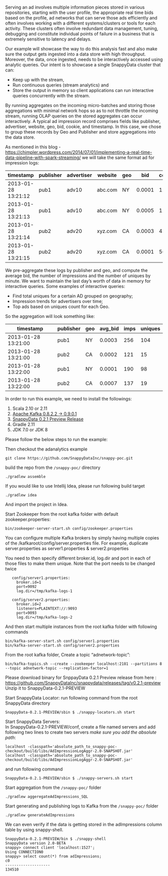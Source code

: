 Serving an ad involves multiple information pieces stored in various repositories, starting with the user profile, the appropriate real time bids based on the profile, ad networks that can serve those ads efficiently and often involves working with a different systems/clusters or tools for each activity. These clusters often involve redundant data management, tuning, debugging and constitute individual points of failure in a business that is extremely sensitive to latency and delays.

Our example will showcase the way to do this analysis fast and also make sure the output gets ingested into a data store with high throughput. Moreover, the data, once ingested, needs to be interactively accessed using analytic queries. Our intent is to showcase a single SnappyData cluster that can:
- Keep up with the stream, 
- Run continuous queries (stream analytics) and 
- Store the output in memory so client applications can run interactive queries concurrently with the stream. 

By running aggregates on the incoming micro-batches and storing those aggregations with minimal network hops so as to not throttle the incoming stream, running OLAP queries on the stored aggregates can occur interactively. A typical ad impression record comprises fields like publisher, advertiser, website, geo, bid, cookie, and timestamp. In this case, we chose to group these records by Geo and Publisher and store aggregations into the data store.

As mentioned in this blog - https://chimpler.wordpress.com/2014/07/01/implementing-a-real-time-data-pipeline-with-spark-streaming/
we will take the same format ad for impression logs:

|timestamp           |publisher |advertiser| website  |geo|bid    |cookie|
|--------------------|----------|----------|----------|---|-------|------|
|2013-01-28 13:21:12 |     pub1 |    adv10 |   abc.com| NY| 0.0001|  1214|
|2013-01-28 13:21:13 |     pub1 |     adv10|   abc.com| NY| 0.0005|  1214|
|2013-01-28 13:21:14 |     pub2 |    adv20 |   xyz.com| CA| 0.0003|  4321|
|2013-01-28 13:21:15 |     pub2 |     adv20|   xyz.com| CA| 0.0001|  5675|

We pre-aggregate these logs by publisher and geo, and compute the average bid, the number of impressions and the number of uniques by minute. We want to maintain the last day’s worth of data in memory for interactive queries. 
Some examples of interactive queries:  
- Find total uniques for a certain AD grouped on geography; 
- Impression trends for advertisers over time; 
- Top ads based on uniques count for each Geo. 

So the aggregation will look something like:

|timestamp           |publisher |geo    | avg_bid  |imps|uniques|
|--------------------|----------|-------|----------|----|-------|
|2013-01-28 13:21:00 |     pub1 |    NY |  0.0003  | 256| 104   |
|2013-01-28 13:21:00 |     pub2 |    CA |   0.0002 | 121| 15    |
|2013-01-28 13:22:00 |     pub1 |    NY |  0.0001  | 190| 98    |
|2013-01-28 13:22:00 |     pub2 |    CA |   0.0007 | 137| 19    |

In order to run this example, we need to install the followings:

1. Scala 2.10 or 2.11
2. [Apache Kafka 0.8.2.2 -> 0.9.0.1](http://kafka.apache.org/downloads.html)
3. [SnappyData 0.2.1 Preview Release](https://github.com/SnappyDataInc/snappydata/releases)
4. Gradle 2.11
5. JDK 7.0 or JDK 8

Please follow the below steps to run the example:

Then checkout the adanalytics example
```
git clone https://github.com/SnappyDataInc/snappy-poc.git
```
build the repo from the `/snappy-poc/` directory
```
./gradlew assemble
```
If you would like to use Intellij Idea, please run following build target
```
./gradlew idea 
```
And import the project in Idea.

Start Zookeeper from the root kafka folder with default zookeeper.properties:
```
bin/zookeeper-server-start.sh config/zookeeper.properties
```

You can configure multiple Kafka brokers by simply having multiple copies of the /kafkaroot/config/server.properties file.
For example, duplicate server.properties as server1.properties & server2.properties

You need to then specify different broker.id, log.dir and port in each of those files to make them unique. Note that the port needs to be changed twice
```
   config/server1.properties:
     broker.id=1
     port=9092
     log.dir=/tmp/kafka-logs-1
```
```
   config/server2.properties:
     broker.id=2
     listeners=PLAINTEXT://:9093
     port=9093
     log.dir=/tmp/kafka-logs-2
```
And then start multiple instances from the root kafka folder with following commands

```
bin/kafka-server-start.sh config/server1.properties
bin/kafka-server-start.sh config/server2.properties
```
From the root kafka folder, Create a topic “adnetwork-topic”:
```
bin/kafka-topics.sh --create --zookeeper localhost:2181 --partitions 8 --topic adnetwork-topic --replication-factor=1
```
Please download binary for SnppayData 0.2.1 Preview release from here : https://github.com/SnappyDataInc/snappydata/releases/tag/v0.2.1-preview
Unzip it to SnappyData-0.2.1-PREVIEW

Start SnappyData Locator:
run following command from the root SnappyData directory
```
SnappyData-0.2.1-PREVIEW/sbin $ ./snappy-locators.sh start
```

Start SnappyData Servers:  
In SnappyData-0.2.1-PREVIEW/conf, create a file named servers and add following two lines to create two servers *make sure you add the absolute path*: 
```
localhost -classpath='absolute_path_to_snappy-poc-checkout/build/libs/AdImpressionLogAggr-2.0-SNAPSHOT.jar'
localhost -classpath='absolute_path_to_snappy-poc-checkout/build/libs/AdImpressionLogAggr-2.0-SNAPSHOT.jar'
```
and run following command

```
SnappyData-0.2.1-PREVIEW/sbin $ ./snappy-servers.sh start
```

Start aggregation from the `/snappy-poc/` folder
```
./gradlew aggeregateAdImpressions_SQL
```

Start generating and publishing logs to Kafka from the `/snappy-poc/` folder
```
./gradlew generateAdImpressions
```
We can even verify if the data is getting stored in the adImpressions column table by using snappy-shell. 
```
SnappyData-0.2.1-PREVIEW/bin $ ./snappy-shell 
SnappyData version 2.0-BETA
snappy> connect client 'localhost:1527';
Using CONNECTION0
snappy> select count(*) from adImpressions;
c0                 
--------------------
134510 
```

